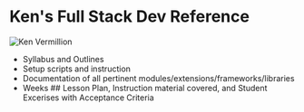 # Ken's Full Stack Dev Reference

![Ken Vermillion](ref-docs/profile/kenv-gravitar-airbrush.png|width=200)

* Syllabus and Outlines
* Setup scripts and instruction
* Documentation of all pertinent modules/extensions/frameworks/libraries
* Weeks ## Lesson Plan, Instruction material covered, and Student Excerises with Acceptance Criteria
